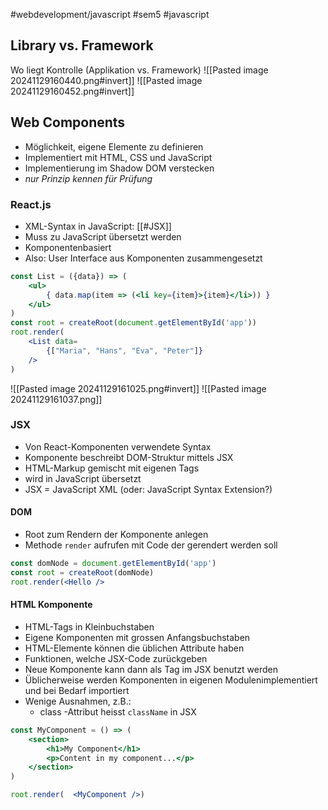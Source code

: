 #webdevelopment/javascript #sem5 #javascript 

## Library vs. Framework

Wo liegt Kontrolle (Applikation vs. Framework)
![[Pasted image 20241129160440.png#invert]]
![[Pasted image 20241129160452.png#invert]]
## Web Components
- Möglichkeit, eigene Elemente zu definieren
- Implementiert mit HTML, CSS und JavaScript
- Implementierung im Shadow DOM verstecken
- *nur Prinzip kennen für Prüfung*
### React.js
- XML-Syntax in JavaScript: [[#JSX]]
- Muss zu JavaScript übersetzt werden
- Komponentenbasiert
- Also: User Interface aus Komponenten zusammengesetzt

```jsx
const List = ({data}) => (
	<ul>
		{ data.map(item => (<li key={item}>{item}</li>)) }
	</ul>
)  
const root = createRoot(document.getElementById('app'))
root.render(
	<List data=
		{["Maria", "Hans", "Eva", "Peter"]}
	/>
)
```
![[Pasted image 20241129161025.png#invert]]
![[Pasted image 20241129161037.png]]
### JSX
- Von React-Komponenten verwendete Syntax
- Komponente beschreibt DOM-Struktur mittels JSX
- HTML-Markup gemischt mit eigenen Tags
- wird in JavaScript übersetzt
- JSX = JavaScript XML (oder: JavaScript Syntax Extension?)
#### DOM
- Root zum Rendern der Komponente anlegen
- Methode `render` aufrufen mit Code der gerendert werden soll
```jsx
const domNode = document.getElementById('app')  
const root = createRoot(domNode)
root.render(<Hello />
```
#### HTML Komponente
- HTML-Tags in Kleinbuchstaben
- Eigene Komponenten mit grossen Anfangsbuchstaben
- HTML-Elemente können die üblichen Attribute haben
- Funktionen, welche JSX-Code zurückgeben
- Neue Komponente kann dann als Tag im JSX benutzt werden
- Üblicherweise werden Komponenten in eigenen Modulenimplementiert und bei Bedarf importiert
- Wenige Ausnahmen, z.B.:
	- class -Attribut heisst `className` in JSX

```jsx
const MyComponent = () => (
	<section>
		<h1>My Component</h1>
		<p>Content in my component...</p>
	</section>
)

root.render(  <MyComponent />)
```

